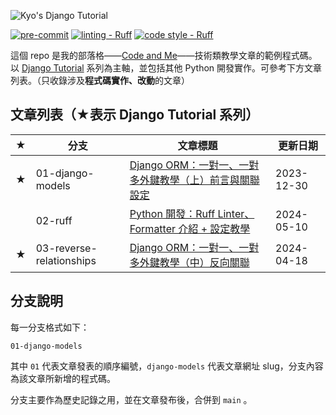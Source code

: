 ![Kyo's Django Tutorial](https://i.imgur.com/D4mTT4l.png)

[![pre-commit](https://img.shields.io/badge/pre--commit-enabled-blue?labelColor=444&logo=pre-commit)](https://github.com/pre-commit/pre-commit)
[![linting - Ruff](https://img.shields.io/endpoint?url=https://raw.githubusercontent.com/astral-sh/ruff/main/assets/badge/v2.json)](https://github.com/astral-sh/ruff)
[![code style - Ruff](https://img.shields.io/endpoint?url=https://raw.githubusercontent.com/astral-sh/ruff/main/assets/badge/format.json?labelColor=444)](https://github.com/astral-sh/ruff)

這個 repo 是我的部落格——[Code and Me](https://blog.kyomind.tw/)——技術類教學文章的範例程式碼。以 [Django Tutorial](https://blog.kyomind.tw/tags/Django-Tutorial/) 系列為主軸，並包括其他 Python 開發實作。可參考下方文章列表。（只收錄涉及**程式碼實作、改動**的文章）

## 文章列表（★表示 Django Tutorial 系列）

| ★   | 分支                     | 文章標題                                                                                           | 更新日期   |
| --- | ------------------------ | -------------------------------------------------------------------------------------------------- | ---------- |
| ★   | 01-django-models         | [Django ORM：一對一、一對多外鍵教學（上）前言與關聯設定](https://blog.kyomind.tw/django-models/)   | 2023-12-30 |
|     | 02-ruff                  | [Python 開發：Ruff Linter、Formatter 介紹 + 設定教學](https://blog.kyomind.tw/ruff/)               | 2024-05-10 |
| ★   | 03-reverse-relationships | [Django ORM：一對一、一對多外鍵教學（中）反向關聯](https://blog.kyomind.tw/reverse-relationships/) | 2024-04-18 |

## 分支說明

每一分支格式如下：

```
01-django-models
```

其中 `01` 代表文章發表的順序編號，`django-models` 代表文章網址 slug，分支內容為該文章所新增的程式碼。

分支主要作為歷史記錄之用，並在文章發布後，合併到 `main` 。
